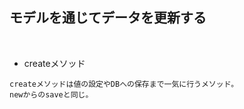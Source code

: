 ## モデルを通じてデータを更新する  
<br>  

- createメソッド  
```
createメソッドは値の設定やDBへの保存まで一気に行うメソッド。
newからのsaveと同じ。
```